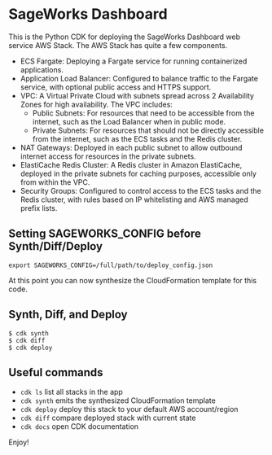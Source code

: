 
# SageWorks Dashboard
This is the Python CDK for deploying the SageWorks Dashboard web service AWS Stack. The AWS Stack has quite a few components.

- ECS Fargate: Deploying a Fargate service for running containerized applications.
- Application Load Balancer: Configured to balance traffic to the Fargate service, with optional public access and HTTPS support.
- VPC: A Virtual Private Cloud with subnets spread across 2 Availability Zones for high availability. The VPC includes:
  - Public Subnets: For resources that need to be accessible from the internet, such as the Load Balancer when in public mode.
  - Private Subnets: For resources that should not be directly accessible from the internet, such as the ECS tasks and the Redis cluster.
- NAT Gateways: Deployed in each public subnet to allow outbound internet access for resources in the private subnets.
- ElastiCache Redis Cluster: A Redis cluster in Amazon ElastiCache, deployed in the private subnets for caching purposes, accessible only from within the VPC.
- Security Groups: Configured to control access to the ECS tasks and the Redis cluster, with rules based on IP whitelisting and AWS managed prefix lists.


## Setting SAGEWORKS_CONFIG before Synth/Diff/Deploy
```
export SAGEWORKS_CONFIG=/full/path/to/deploy_config.json
```
At this point you can now synthesize the CloudFormation template for this code.

## Synth, Diff, and Deploy
```
$ cdk synth
$ cdk diff
$ cdk deploy
```


## Useful commands

 * `cdk ls`          list all stacks in the app
 * `cdk synth`       emits the synthesized CloudFormation template
 * `cdk deploy`      deploy this stack to your default AWS account/region
 * `cdk diff`        compare deployed stack with current state
 * `cdk docs`        open CDK documentation

Enjoy!
